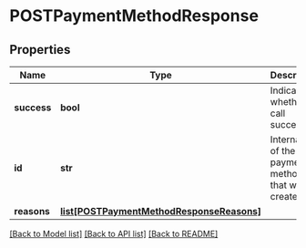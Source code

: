 # POSTPaymentMethodResponse

## Properties
Name | Type | Description | Notes
------------ | ------------- | ------------- | -------------
**success** | **bool** | Indicates whether the call succeeded.  | [optional] 
**id** | **str** | Internal ID of the payment method that was created.  | [optional] 
**reasons** | [**list[POSTPaymentMethodResponseReasons]**](POSTPaymentMethodResponseReasons.md) |  | [optional] 

[[Back to Model list]](../README.md#documentation-for-models) [[Back to API list]](../README.md#documentation-for-api-endpoints) [[Back to README]](../README.md)


